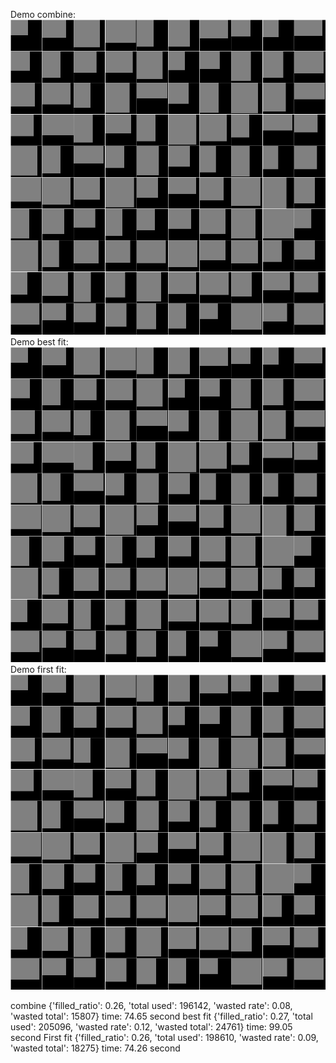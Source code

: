 Demo combine:
![combine](demo/combine.gif)
Demo best fit:
![best fit](demo/bestfit.gif)
Demo first fit:
![first fit](demo/firstfit.gif)

combine {'filled_ratio': 0.26, 'total used': 196142, 'wasted rate': 0.08, 'wasted total': 15807} time: 74.65 second
best fit {'filled_ratio': 0.27, 'total used': 205096, 'wasted rate': 0.12, 'wasted total': 24761} time: 99.05 second
First fit {'filled_ratio': 0.26, 'total used': 198610, 'wasted rate': 0.09, 'wasted total': 18275} time: 74.26 second